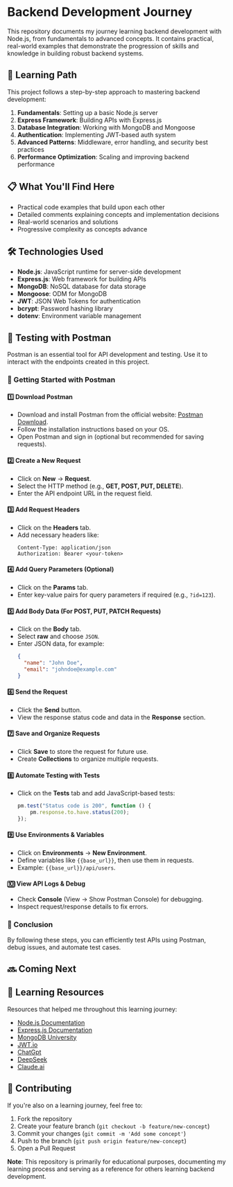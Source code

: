 # Backend Development Journey

This repository documents my journey learning backend development with Node.js, from fundamentals to advanced concepts. It contains practical, real-world examples that demonstrate the progression of skills and knowledge in building robust backend systems.

## 🚀 Learning Path

This project follows a step-by-step approach to mastering backend development:

1. **Fundamentals**: Setting up a basic Node.js server
2. **Express Framework**: Building APIs with Express.js
3. **Database Integration**: Working with MongoDB and Mongoose
4. **Authentication**: Implementing JWT-based auth system
5. **Advanced Patterns**: Middleware, error handling, and security best practices
6. **Performance Optimization**: Scaling and improving backend performance

## 📋 What You'll Find Here

- Practical code examples that build upon each other
- Detailed comments explaining concepts and implementation decisions
- Real-world scenarios and solutions
- Progressive complexity as concepts advance

## 🛠️ Technologies Used

- **Node.js**: JavaScript runtime for server-side development
- **Express.js**: Web framework for building APIs
- **MongoDB**: NoSQL database for data storage
- **Mongoose**: ODM for MongoDB
- **JWT**: JSON Web Tokens for authentication
- **bcrypt**: Password hashing library
- **dotenv**: Environment variable management

## 🧪 Testing with Postman
Postman is an essential tool for API development and testing. Use it to interact with the endpoints created in this project.

### 🚀 Getting Started with Postman
#### 1️⃣ Download Postman
- Download and install Postman from the official website: [Postman Download](https://www.postman.com/downloads/).
- Follow the installation instructions based on your OS.
- Open Postman and sign in (optional but recommended for saving requests).

#### 2️⃣ Create a New Request
- Click on **New** → **Request**.
- Select the HTTP method (e.g., **GET, POST, PUT, DELETE**).
- Enter the API endpoint URL in the request field.

#### 3️⃣ Add Request Headers
- Click on the **Headers** tab.
- Add necessary headers like:
  ```
  Content-Type: application/json
  Authorization: Bearer <your-token>
  ```

#### 4️⃣ Add Query Parameters (Optional)
- Click on the **Params** tab.
- Enter key-value pairs for query parameters if required (e.g., `?id=123`).

#### 5️⃣ Add Body Data (For POST, PUT, PATCH Requests)
- Click on the **Body** tab.
- Select **raw** and choose `JSON`.
- Enter JSON data, for example:
  ```json
  {
    "name": "John Doe",
    "email": "johndoe@example.com"
  }
  ```

#### 6️⃣ Send the Request
- Click the **Send** button.
- View the response status code and data in the **Response** section.

#### 7️⃣ Save and Organize Requests
- Click **Save** to store the request for future use.
- Create **Collections** to organize multiple requests.

#### 8️⃣ Automate Testing with Tests
- Click on the **Tests** tab and add JavaScript-based tests:
  ```js
  pm.test("Status code is 200", function () {
      pm.response.to.have.status(200);
  });
  ```

#### 9️⃣ Use Environments & Variables
- Click on **Environments** → **New Environment**.
- Define variables like `{{base_url}}`, then use them in requests.
- Example: `{{base_url}}/api/users`.

#### 🔟 View API Logs & Debug
- Check **Console** (View → Show Postman Console) for debugging.
- Inspect request/response details to fix errors.

### 🎯 Conclusion
By following these steps, you can efficiently test APIs using Postman, debug issues, and automate test cases.


## 🔜 Coming Next


## 📖 Learning Resources

Resources that helped me throughout this learning journey:

- [Node.js Documentation](https://nodejs.org/en/docs/)
- [Express.js Documentation](https://expressjs.com/)
- [MongoDB University](https://university.mongodb.com/)
- [JWT.io](https://jwt.io/)
- [ChatGpt](https://chatgpt.com/)
- [DeepSeek](https://chat.deepseek.com/)
- [Claude.ai](https://claude.ai/)

## 🤝 Contributing

If you're also on a learning journey, feel free to:

1. Fork the repository
2. Create your feature branch (`git checkout -b feature/new-concept`)
3. Commit your changes (`git commit -m 'Add some concept'`)
4. Push to the branch (`git push origin feature/new-concept`)
5. Open a Pull Request


**Note**: This repository is primarily for educational purposes, documenting my learning process and serving as a reference for others learning backend development.
